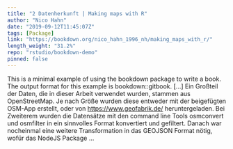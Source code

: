 ```yaml
---
title: "2 Datenherkunft | Making maps with R"
author: "Nico Hahn"
date: "2019-09-12T11:45:07Z"
tags: [Package]
link: "https://bookdown.org/nico_hahn_1996_nh/making_maps_with_r/"
length_weight: "31.2%"
repo: "rstudio/bookdown-demo"
pinned: false
---
```


This is a minimal example of using the bookdown package to write a book. The output format for this example is bookdown::gitbook. [...] Ein Großteil der Daten, die in dieser Arbeit verwendet wurden, stammen aus OpenStreetMap. Je nach Größe wurden diese entweder mit der beigefügten OSM-App erstellt, oder von https://www.geofabrik.de/ heruntergeladen. Bei Zweiterem wurden die Datensätze mit den command line Tools osmconvert und osmfilter in ein sinnvolles Format konvertiert und gefiltert. Danach war nocheinmal eine weitere Transformation in das GEOJSON Format nötig, wofür das NodeJS Package ...
